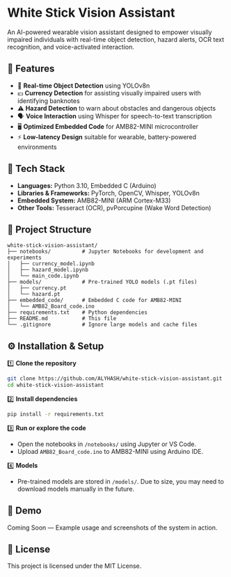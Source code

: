 
# White Stick Vision Assistant

An AI-powered wearable vision assistant designed to empower visually impaired individuals with real-time object detection, hazard alerts, OCR text recognition, and voice-activated interaction.

## 📌 Features
- 🎯 **Real-time Object Detection** using YOLOv8n
- 💵 **Currency Detection** for assisting visually impaired users with identifying banknotes
- ⚠️ **Hazard Detection** to warn about obstacles and dangerous objects
- 🗣️ **Voice Interaction** using Whisper for speech-to-text transcription
- 🖥️ **Optimized Embedded Code** for AMB82-MINI microcontroller
- ⚡ **Low-latency Design** suitable for wearable, battery-powered environments

## 🚀 Tech Stack
- **Languages:** Python 3.10, Embedded C (Arduino)
- **Libraries & Frameworks:** PyTorch, OpenCV, Whisper, YOLOv8n
- **Embedded System:** AMB82-MINI (ARM Cortex-M33)
- **Other Tools:** Tesseract (OCR), pvPorcupine (Wake Word Detection)

## 📂 Project Structure
```
white-stick-vision-assistant/
├── notebooks/          # Jupyter Notebooks for development and experiments
│   ├── currency_model.ipynb
│   ├── hazard_model.ipynb
│   └── main_code.ipynb
├── models/             # Pre-trained YOLO models (.pt files)
│   ├── currency.pt
│   └── hazard.pt
├── embedded_code/      # Embedded C code for AMB82-MINI
│   └── AMB82_Board_code.ino
├── requirements.txt    # Python dependencies
├── README.md           # This file
└── .gitignore          # Ignore large models and cache files
```

## ⚙️ Installation & Setup
1️⃣ **Clone the repository**
```bash
git clone https://github.com/ALYHASH/white-stick-vision-assistant.git
cd white-stick-vision-assistant
```

2️⃣ **Install dependencies**
```bash
pip install -r requirements.txt
```

3️⃣ **Run or explore the code**
- Open the notebooks in `/notebooks/` using Jupyter or VS Code.
- Upload `AMB82_Board_code.ino` to AMB82-MINI using Arduino IDE.

4️⃣ **Models**
- Pre-trained models are stored in `/models/`. Due to size, you may need to download models manually in the future.

## 📸 Demo
Coming Soon — Example usage and screenshots of the system in action.

## 📜 License
This project is licensed under the MIT License.
